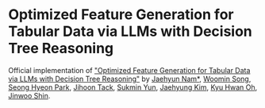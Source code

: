 # Optimized Feature Generation for Tabular Data via LLMs with Decision Tree Reasoning
Official implementation of ["Optimized Feature Generation for Tabular Data via LLMs with Decision Tree Reasoning"](https://arxiv.org/abs/2406.08527) by [Jaehyun Nam*](https://jaehyun513.github.io/), [Woomin Song](https://woominsong.github.io/), [Seong Hyeon Park](https://shpark.org/), [Jihoon Tack](https://jihoontack.github.io/), [Sukmin Yun](https://sites.google.com/view/sukmin-yun), [Jaehyung Kim](https://sites.google.com/view/jaehyungkim), [Kyu Hwan Oh](https://www.linkedin.com/in/oh-kyu-hwan-8a16b9282/), [Jinwoo Shin](https://alinlab.kaist.ac.kr/shin.html).
